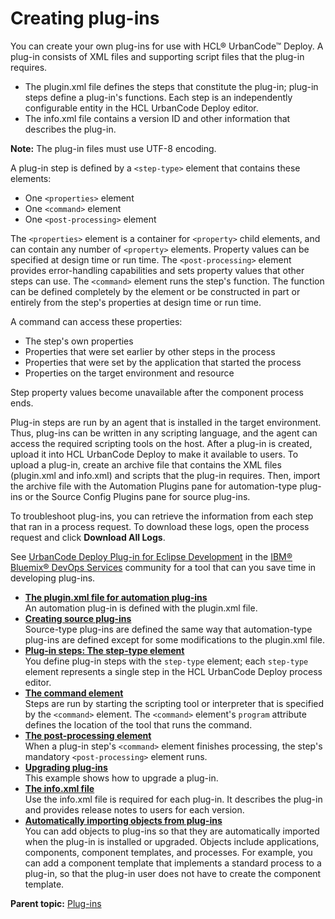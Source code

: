 # Creating plug-ins

You can create your own plug-ins for use with HCL® UrbanCode™ Deploy. A plug-in consists of XML files and supporting script files that the plug-in requires.

-   The plugin.xml file defines the steps that constitute the plug-in; plug-in steps define a plug-in's functions. Each step is an independently configurable entity in the HCL UrbanCode Deploy editor.
-   The info.xml file contains a version ID and other information that describes the plug-in.

**Note:** The plug-in files must use UTF-8 encoding.

A plug-in step is defined by a `<step-type>` element that contains these elements:

-   One `<properties>` element
-   One `<command>` element
-   One `<post-processing>` element

The `<properties>` element is a container for `<property>` child elements, and can contain any number of `<property>` elements. Property values can be specified at design time or run time. The `<post-processing>` element provides error-handling capabilities and sets property values that other steps can use. The `<command>` element runs the step's function. The function can be defined completely by the element or be constructed in part or entirely from the step's properties at design time or run time.

A command can access these properties:

-   The step's own properties
-   Properties that were set earlier by other steps in the process
-   Properties that were set by the application that started the process
-   Properties on the target environment and resource

Step property values become unavailable after the component process ends.

Plug-in steps are run by an agent that is installed in the target environment. Thus, plug-ins can be written in any scripting language, and the agent can access the required scripting tools on the host. After a plug-in is created, upload it into HCL UrbanCode Deploy to make it available to users. To upload a plug-in, create an archive file that contains the XML files \(plugin.xml and info.xml\) and scripts that the plug-in requires. Then, import the archive file with the Automation Plugins pane for automation-type plug-ins or the Source Config Plugins pane for source plug-ins.

To troubleshoot plug-ins, you can retrieve the information from each step that ran in a process request. To download these logs, open the process request and click **Download All Logs**.

See [UrbanCode Deploy Plug-in for Eclipse Development](http://hub.jazz.net/project/ucplugin/UrbanCode%20Deploy%20Plug-in%20For%20Eclipse%20Development/overview) in the [IBM® Bluemix® DevOps Services](http://hub.jazz.net) community for a tool that can you save time in developing plug-ins.

-   **[The plugin.xml file for automation plug-ins](../../com.ibm.udeploy.reference.doc/topics/ref_create_pluginxml.md)**  
An automation plug-in is defined with the plugin.xml file.
-   **[Creating source plug-ins](../../com.ibm.udeploy.reference.doc/topics/ref_create_pluginsrc.md)**  
Source-type plug-ins are defined the same way that automation-type plug-ins are defined except for some modifications to the plugin.xml file.
-   **[Plug-in steps: The step-type element](../../com.ibm.udeploy.reference.doc/topics/ref_create_steptype.md)**  
You define plug-in steps with the `step-type` element; each `step-type` element represents a single step in the HCL UrbanCode Deploy process editor.
-   **[The command element](../../com.ibm.udeploy.reference.doc/topics/ref_create_command.md)**  
Steps are run by starting the scripting tool or interpreter that is specified by the `<command>` element. The `<command>` element's `program` attribute defines the location of the tool that runs the command.
-   **[The post-processing element](../../com.ibm.udeploy.reference.doc/topics/ref_create_postprocessing.md)**  
When a plug-in step's `<command>` element finishes processing, the step's mandatory `<post-processing>` element runs.
-   **[Upgrading plug-ins](../../com.ibm.udeploy.reference.doc/topics/ref_create_upgrading.md)**  
This example shows how to upgrade a plug-in.
-   **[The info.xml file](../../com.ibm.udeploy.reference.doc/topics/ref_create_infoxml.md)**  
Use the info.xml file is required for each plug-in. It describes the plug-in and provides release notes to users for each version.
-   **[Automatically importing objects from plug-ins](../../com.ibm.udeploy.reference.doc/topics/ref_import_obj.md)**  
You can add objects to plug-ins so that they are automatically imported when the plug-in is installed or upgraded. Objects include applications, components, component templates, and processes. For example, you can add a component template that implements a standard process to a plug-in, so that the plug-in user does not have to create the component template.

**Parent topic:** [Plug-ins](../../com.ibm.udeploy.reference.doc/topics/plugin_ch.md)


